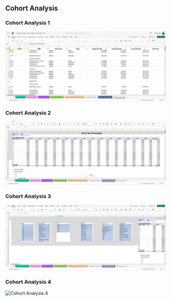 ## Cohort Analysis

### Cohort Analysis 1
![Cohort Analysis 1](./Cohort%20Analysis1.png)

### Cohort Analysis 2
![Cohort Analysis 2](./Cohort%20Analysis2.png)

### Cohort Analysis 3
![Cohort Analysis 3](./Cohort%20Analysis3.png)

### Cohort Analysis 4
![Cohort Analysis 4](./Cohort%20Analysis%4.png)
